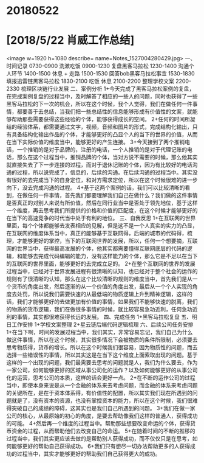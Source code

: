 # 20180522

# [2018/5/22 肖威工作总结]
<image w=1920 h=1080 describe= name=Notes_1527004280429.jpg>
一、时间记录
0730-0900 洗漱吃饭
0900-1230 复盘黑客马拉松
1230-1400 沟通个人环节
1400-1500 休息 + 走路
1500-1530 回答bob黑客马拉松事宜
1530-1830 填报迅雷链黑客马拉松
1830-2100 吃饭 休息
2100-2200 整理学校文案
2200-2330 梳理区块链行业发展
二、案例分析
1+今天完成了黑客马拉松案例的复盘，在完成案例复盘的过程当中，及时解答了相应的一些人的问题，同时也获得了一些黑客马拉松的下一次的机会，所以在这个时候，我个人觉得，我们在做任何一件事情，都要善于去总结，当我们把一些总结性的信息能够形成有价值性的文案，就能够帮助那些需要获得这些经验的个体，能够获得成长的空间。
2+任何的时间所凝结的经验体系，都需要通过文字，视频，音频和图片的形式，完成结构化输出，只有具备结构化输出作品的个体，才能够更好的凸显个人的当下的世界的价值，从而在当下实际价值的维度当中，能够更好的产生连接。
3+今天接到了两个推销电话，一个推销的是对于品牌的，注册的电话，一个人推销的是对于代理记账的电话，那么在这个过程当中，推销品牌的个体，当对方说不需要的时候，那么他其实就直接失去了下一步连接的过程，而对于退休记账的个体，因为有比较好的电话沟通的过程，所以说完成了，信息的，后续的沟通。在后续沟通的过程当中。其实没有很好的去完成当下的自身定位，和对方需求定位，所以在这个时候很难的进一步向下，没去完成沟通的过程。
4+基于这两个案例的话，我们可以比较清晰的看到，在做任何一件事情，首先我们都要理解我们自己在做什么？我们做的这件事情是否真正的对别人来说有所价值，然后在同行业当中是否处于领先地位，基于这样一个维度，再去思考我们所提供的价格和价值的匹配度，在这个时候才能够更好的在当下的高速竞争的时代当中处于有利的地位。
三、自我反思
1+在互联网的世界里面，每个个体都能够去发表相应的见解，但是这不是一个人真实的实力的凸显，在互联网的维度体系当中，真正的能够基于互联网得，后端的城市的代码得，梳理，才能够更好的掌控，当下的互联网世界的发展，所以，任何一个想要摘，互联网的世界当中，获得最高发展的个体，他其实都需要懂得互联网底层的代码的逻辑，和能够去完成代码编辑的能力，没有这样能力的个体，那么它是不足以在当下的互联网的世界里面，能够更好的去完成立足的。
2+在整个互联网的世界的发展过程当中，已经对于世界发展进程有很清晰的认知，也已经对于整个社会的运作的规则有了很清晰的认知，那么在这个比较清晰的规则的维度当中，首先我们是从一个货币的角度出发，然后逐渐的从一个价值的角度出发，最后从一个个人实现的角度去处罚，所以说我们需要快速的从最低端的物质逻辑上升到精神逻辑，这样的话，我们才能够更好的去做更加有价值的事情，如果我们不能够快速的脱离，我们的物质的货币逻辑，我们在做很多事情的时候，就比较容易急功近利，任何急功近利的事情，其实都很难获得长远的发展。
四、完成任务
1+黑客马拉松复盘
五、明日工作安排
1+学校文案整理
2+星云链后端代码逻辑梳理
六、后续公司任务安排
1+在当下啊，时间的发展过程当中，我们其实，非常容易忘记，我们自己为什么做这件事情，所以在这个时候，其实很多情况下会被物质的条件所限制，必须要去思考物质得，货币的增长。所以在这个时候我们很容易，因为物质性的问题，而去选择一些错误性的事情，所以其实这是在当下这个维度上面索取出现的问题。基于这样的一个出现的问题，我们最需要去思考的问题就是人，我们为什么要去，作为一家公司，如何能够更好的区域从事公司化的运作？以及如何能够更好的从事公司化的运营，思考公司的本质，这样的话会更好一点。
2+在不断的运作公司的过程当中，即使本身来说是从一个金融的体系来去考虑问题，而金融的体系来考虑问题的关键所在，是在于资本体系得，有价值性的配置，所以其实我们现在所遇到的问题就是了，没有资本的资源，也没有掌控资本的能力，所以在这个时候，我们很难得突破自己的成绩的障碍，这其实也是我们自己所遇到的问题。
3+我们在做一家公司的核心，从最原始的初心的角度，是要去帮助像我们这样的普通人，获得成功的可能。
4+然后再一个维度的过程当中。帮助那些想要改变命运的个体，获得货币资金的过程，从而帮助他们去改变自己的命运。
5+在随着时间的不断的推移的过程当中，我们其实更应该去做的是帮助别人获得成功，而不仅仅只是在思考，如何能够更好的帮助自己获得成功。
6+我们只有想尽一切办法帮助更多的人获得成功的过程当中，其实才能够更好的帮助我们自己获得更大的成功。

